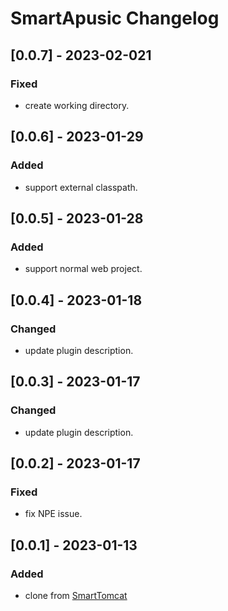 <!-- Keep a Changelog guide -> https://keepachangelog.com -->

# SmartApusic Changelog

## [0.0.7] - 2023-02-021
### Fixed

- create working directory.

## [0.0.6] - 2023-01-29
### Added

- support external classpath.

## [0.0.5] - 2023-01-28
### Added

- support normal web project.

## [0.0.4] - 2023-01-18
### Changed
- update plugin description.

## [0.0.3] - 2023-01-17
### Changed

- update plugin description.

## [0.0.2] - 2023-01-17
### Fixed

- fix NPE issue.

## [0.0.1] - 2023-01-13
### Added

- clone from [SmartTomcat](https://github.com/zengkid/SmartTomcat)

